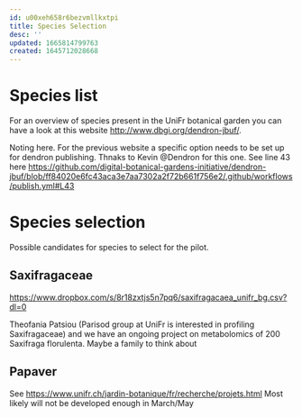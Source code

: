 ```yaml
---
id: u00xeh658r6bezvmllkxtpi
title: Species Selection
desc: ''
updated: 1665814799763
created: 1645712028668
---
```


# Species list

For an overview of species present in the UniFr botanical garden you can have a look at this website http://www.dbgi.org/dendron-jbuf/.

Noting here. For the previous website a specific option needs to be set up for dendron publishing. Thnaks to Kevin @Dendron for this one.
See line 43 here https://github.com/digital-botanical-gardens-initiative/dendron-jbuf/blob/ff84020e6fc43aca3e7aa7302a2f72b661f756e2/.github/workflows/publish.yml#L43




# Species selection

Possible candidates for species to select for the pilot.

## Saxifragaceae


https://www.dropbox.com/s/8r18zxtjs5n7pq6/saxifragacaea_unifr_bg.csv?dl=0

Theofania Patsiou (Parisod group at UniFr is interested in profiling Saxifragaceae) and we have an ongoing project on metabolomics of 200 Saxifraga florulenta.
Maybe a family to think about

## Papaver 

See https://www.unifr.ch/jardin-botanique/fr/recherche/projets.html
Most likely will not be developed enough in March/May

